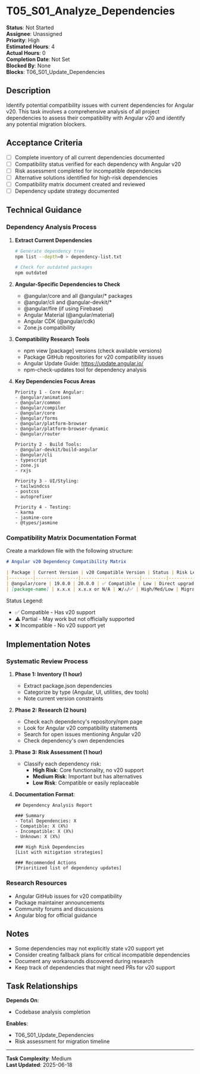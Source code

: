 # T05_S01_Analyze_Dependencies

**Status**: Not Started  
**Assignee**: Unassigned  
**Priority**: High  
**Estimated Hours**: 4  
**Actual Hours**: 0  
**Completion Date**: Not Set  
**Blocked By**: None  
**Blocks**: T06_S01_Update_Dependencies

## Description

Identify potential compatibility issues with current dependencies for Angular v20. This task involves a comprehensive analysis of all project dependencies to assess their compatibility with Angular v20 and identify any potential migration blockers.

## Acceptance Criteria

- [ ] Complete inventory of all current dependencies documented
- [ ] Compatibility status verified for each dependency with Angular v20
- [ ] Risk assessment completed for incompatible dependencies
- [ ] Alternative solutions identified for high-risk dependencies
- [ ] Compatibility matrix document created and reviewed
- [ ] Dependency update strategy documented

## Technical Guidance

### Dependency Analysis Process

1. **Extract Current Dependencies**
   ```bash
   # Generate dependency tree
   npm list --depth=0 > dependency-list.txt
   
   # Check for outdated packages
   npm outdated
   ```

2. **Angular-Specific Dependencies to Check**
   - @angular/core and all @angular/* packages
   - @angular/cli and @angular-devkit/*
   - @angular/fire (if using Firebase)
   - Angular Material (@angular/material)
   - Angular CDK (@angular/cdk)
   - Zone.js compatibility

3. **Compatibility Research Tools**
   - npm view [package] versions (check available versions)
   - Package GitHub repositories for v20 compatibility issues
   - Angular Update Guide: https://update.angular.io/
   - npm-check-updates tool for dependency analysis

4. **Key Dependencies Focus Areas**
   ```
   Priority 1 - Core Angular:
   - @angular/animations
   - @angular/common
   - @angular/compiler
   - @angular/core
   - @angular/forms
   - @angular/platform-browser
   - @angular/platform-browser-dynamic
   - @angular/router
   
   Priority 2 - Build Tools:
   - @angular-devkit/build-angular
   - @angular/cli
   - typescript
   - zone.js
   - rxjs
   
   Priority 3 - UI/Styling:
   - tailwindcss
   - postcss
   - autoprefixer
   
   Priority 4 - Testing:
   - karma
   - jasmine-core
   - @types/jasmine
   ```

### Compatibility Matrix Documentation Format

Create a markdown file with the following structure:

```markdown
# Angular v20 Dependency Compatibility Matrix

| Package | Current Version | v20 Compatible Version | Status | Risk Level | Notes |
|---------|----------------|----------------------|---------|------------|--------|
| @angular/core | 19.0.0 | 20.0.0 | ✅ Compatible | Low | Direct upgrade path |
| [package-name] | x.x.x | x.x.x or N/A | ❌/⚠️/✅ | High/Med/Low | Migration notes |
```

Status Legend:
- ✅ Compatible - Has v20 support
- ⚠️ Partial - May work but not officially supported
- ❌ Incompatible - No v20 support yet

## Implementation Notes

### Systematic Review Process

1. **Phase 1: Inventory (1 hour)**
   - Extract package.json dependencies
   - Categorize by type (Angular, UI, utilities, dev tools)
   - Note current version constraints

2. **Phase 2: Research (2 hours)**
   - Check each dependency's repository/npm page
   - Look for Angular v20 compatibility statements
   - Search for open issues mentioning Angular v20
   - Check dependency's own dependencies

3. **Phase 3: Risk Assessment (1 hour)**
   - Classify each dependency risk:
     - **High Risk**: Core functionality, no v20 support
     - **Medium Risk**: Important but has alternatives
     - **Low Risk**: Compatible or easily replaceable
   
4. **Documentation Format**:
   ```
   ## Dependency Analysis Report
   
   ### Summary
   - Total Dependencies: X
   - Compatible: X (X%)
   - Incompatible: X (X%)
   - Unknown: X (X%)
   
   ### High Risk Dependencies
   [List with mitigation strategies]
   
   ### Recommended Actions
   [Prioritized list of dependency updates]
   ```

### Research Resources

- Angular GitHub issues for v20 compatibility
- Package maintainer announcements
- Community forums and discussions
- Angular blog for official guidance

## Notes

- Some dependencies may not explicitly state v20 support yet
- Consider creating fallback plans for critical incompatible dependencies
- Document any workarounds discovered during research
- Keep track of dependencies that might need PRs for v20 support

## Task Relationships

**Depends On**: 
- Codebase analysis completion

**Enables**:
- T06_S01_Update_Dependencies
- Risk assessment for migration timeline

---

**Task Complexity**: Medium  
**Last Updated**: 2025-06-18